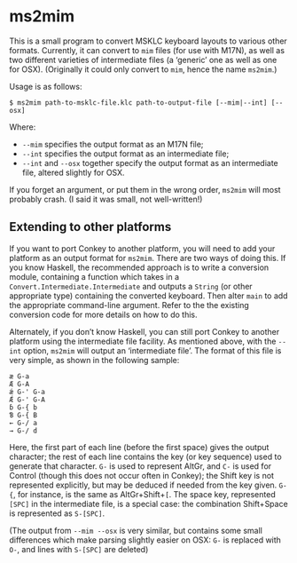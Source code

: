 # ms2mim

This is a small program to convert MSKLC keyboard layouts to various other formats.
Currently, it can convert to `mim` files (for use with M17N),
  as well as two different varieties of intermediate files (a ‘generic’ one as well as one for OSX).
(Originally it could only convert to `mim`, hence the name `ms2mim`.)

Usage is as follows:

```
$ ms2mim path-to-msklc-file.klc path-to-output-file [--mim|--int] [--osx]
```

Where:

- `--mim` specifies the output format as an M17N file;
- `--int` specifies the output format as an intermediate file;
- `--int` and `--osx` together specify the output format as an intermediate file, altered slightly for OSX.

If you forget an argument, or put them in the wrong order, `ms2mim` will most probably crash.
(I said it was small, not well-written!)

## Extending to other platforms

If you want to port Conkey to another platform, you will need to add your platform as an output format for `ms2mim`.
There are two ways of doing this.
If you know Haskell, the recommended approach is to write a conversion module,
  containing a function
  which takes in a `Convert.Intermediate.Intermediate`
  and outputs a `String` (or other appropriate type) containing the converted keyboard.
Then alter `main` to add the appropriate command-line argument.
Refer to the the existing conversion code for more details on how to do this.

Alternately, if you don’t know Haskell,
  you can still port Conkey to another platform using the intermediate file facility.
As mentioned above, with the `--int` option, `ms2mim` will output an ‘intermediate file’.
The format of this file is very simple, as shown in the following sample:

```
æ G-a
Æ G-A
ǽ G-' G-a
Ǽ G-' G-A
ɓ G-{ b
Ɓ G-{ B
← G-/ a
→ G-/ d
```

Here, the first part of each line (before the first space) gives the output character;
  the rest of each line contains the key (or key sequence) used to generate that character.
`G-` is used to represent AltGr, and `C-` is used for Control (though this does not occur often in Conkey);
  the Shift key is not represented explicitly,
  but may be deduced if needed from the key given.
`G-{`, for instance, is the same as AltGr+Shift+`[`.
The space key, represented `[SPC]` in the intermediate file, is a special case:
  the combination Shift+Space is represented as `S-[SPC]`.

(The output from `--mim --osx` is very similar,
  but contains some small differences which make parsing slightly easier on OSX:
  `G-` is replaced with `O-`, and lines with `S-[SPC]` are deleted)